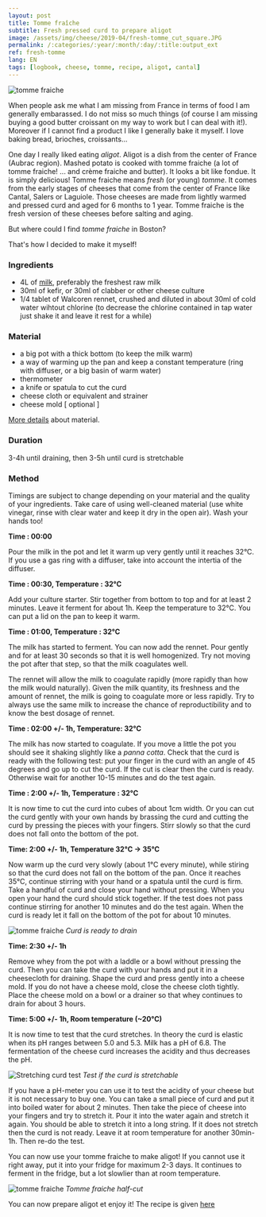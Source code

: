 ```yaml
---
layout: post
title: Tomme fraîche
subtitle: Fresh pressed curd to prepare aligot
image: /assets/img/cheese/2019-04/fresh-tomme_cut_square.JPG
permalink: /:categories/:year/:month/:day/:title:output_ext
ref: fresh-tomme
lang: EN
tags: [logbook, cheese, tomme, recipe, aligot, cantal]
---
```


![tomme fraiche]({{site.baseurl}}/assets/img/cheese/2019-04/fresh-tomme.JPG)

<!--excerpt.start-->
When people ask me what I am missing from France in terms of food I am generally embarassed. 
I do not miss so much things (of course I am missing buying a good butter croissant on my way to work but I can deal with it!). 
Moreover if I cannot find a product I like I generally bake it myself. I love baking bread, brioches, croissants...

One day I really liked eating *aligot*. 
Aligot is a dish from the center of France (Aubrac region). 
Mashed potato is cooked with tomme fraiche (a lot of tomme fraiche! ... and crème fraiche and butter). It looks a bit like fondue. 
It is simply delicious!
Tomme fraiche means *fresh* (or young) *tomme*. It comes from the early stages of cheeses that come from the center of France like Cantal, Salers or Laguiole.
Those cheeses are made from lightly warmed and pressed curd and aged for 6 months to 1 year.
Tomme fraiche is the fresh version of these cheeses before salting and aging.

But where could I find *tomme fraiche* in Boston?

That's how I decided to make it myself!
<!--excerpt.end-->

### Ingredients

- 4L of [milk]({{site.baseurl}}/2019/03/02/raw-milk.html), preferably the freshest raw milk
- 30ml of kefir, or 30ml of clabber or other cheese culture
- 1/4 tablet of Walcoren rennet, crushed and diluted in about 30ml of cold water wihtout chlorine (to decrease the chlorine contained in tap water just shake it and leave it rest for a while)

### Material

- a big pot with a thick bottom (to keep the milk warm)
- a way of warming up the pan and keep a constant temperature (ring with diffuser, or a big basin of warm water)
- thermometer
- a knife or spatula to cut the curd
- cheese cloth or equivalent and strainer
- cheese mold [ optional ]

[More details]({{site.baseurl}}/2019/03/04/starter-kit.html) about material.

### Duration

3-4h until draining, then 3-5h until curd is stretchable

### Method

Timings are subject to change depending on your material and the quality of your ingredients.
Take care of using well-cleaned material (use white vinegar, rinse with clear water and keep it dry in the open air). Wash your hands too!

**Time : 00:00**

Pour the milk in the pot and let it warm up very gently until it reaches 32°C.
If you use a gas ring with a diffuser, take into account the intertia of the diffuser. 

**Time : 00:30, Temperature : 32°C**

Add your culture starter.
Stir together from bottom to top and for at least 2 minutes.
Leave it ferment for about 1h. Keep the temperature to 32°C. You can put a lid on the pan to keep it warm.

**Time : 01:00, Temperature : 32°C**

The milk has started to ferment. You can now add the rennet. Pour gently and for at least 30 seconds so that it is well homogenized. 
Try not moving the pot after that step, so that the milk coagulates well.

The rennet will allow the milk to coagulate rapidly (more rapidly than how the milk would naturally). 
Given the milk quantity, its freshness and the amount of rennet, the milk is going to coagulate more or less rapidly. 
Try to always use the same milk to increase the chance of reproductibility and to know the best dosage of rennet. 

**Time : 02:00 +/- 1h, Temperature: 32°C**

The milk has now started to coagulate. If you move a little the pot you should see it shaking slightly like a *panna cotta*. 
Check that the curd is ready with the following test: put your finger in the curd with an angle of 45 degrees and go up to cut the curd. 
If the cut is clear then the curd is ready. Otherwise wait for another 10-15 minutes and do the test again.

**Time : 2:00 +/- 1h, Temperature : 32°C**

It is now time to cut the curd into cubes of about 1cm width.
Or you can cut the curd gently with your own hands by brassing the curd and cutting the curd by pressing the pieces with your fingers.
Stirr slowly so that the curd does not fall onto the bottom of the pot.

**Time: 2:00 +/- 1h, Temperature 32°C -> 35°C**

Now warm up the curd very slowly (about 1°C every minute), while stiring so that the curd does not fall on the bottom of the pan. 
Once it reaches 35°C, continue stirring with your hand or a spatula until the curd is firm.
Take a handful of curd and close your hand without pressing. When you open your hand the curd should stick together.
If the test does not pass continue stirring for another 10 minutes and do the test again. 
When the curd is ready let it fall on the bottom of the pot for about 10 minutes.

![tomme fraiche]({{site.baseurl}}/assets/img/cheese/2019-04/fresh-tomme_curd.JPG)
*Curd is ready to drain*

**Time: 2:30 +/- 1h**

Remove whey from the pot with a laddle or a bowl without pressing the curd.
Then you can take the curd with your hands and put it in a cheesecloth for draining.
Shape the curd and press gently into a cheese mold.
If you do not have a cheese mold, close the cheese cloth tightly.
Place the cheese mold on a bowl or a drainer so that whey continues to drain for about 3 hours.

**Time: 5:00 +/- 1h, Room temperature (~20°C)**

It is now time to test that the curd stretches.
In theory the curd is elastic when its pH ranges between 5.0 and 5.3.
Milk has a pH of 6.8. The fermentation of the cheese curd increases the acidity and thus decreases the pH.

![Stretching curd test]({{site.baseurl}}/assets/img/cheese/2019-05/stretch-curd-aligot.jpg)
*Test if the curd is stretchable*

If you have a pH-meter you can use it to test the acidity of your cheese but it is not necessary to buy one.
You can take a small piece of curd and put it into boiled water for about 2 minutes. 
Then take the piece of cheese into your fingers and try to stretch it.
Pour it into the water again and stretch it again. You should be able to stretch it into a long string.
If it does not stretch then the curd is not ready. Leave it at room temperature for another 30min-1h.
Then re-do the test.

You can now use your tomme fraiche to make aligot!
If you cannot use it right away, put it into your fridge for maximum 2-3 days.
It continues to ferment in the fridge, but a lot slowlier than at room temperature.

![tomme fraiche]({{site.baseurl}}/assets/img/cheese/2019-04/fresh-tomme_cut.JPG)
*Tomme fraiche half-cut*

You can now prepare aligot et enjoy it!
The recipe is given [here]({{site.baseurl}}/2019/05/15/aligot-potatoes.html)